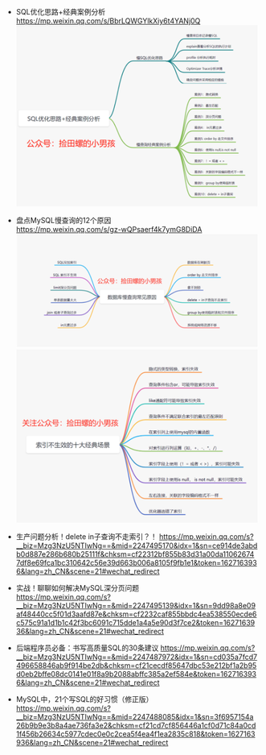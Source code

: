 - SQL优化思路+经典案例分析  
  https://mp.weixin.qq.com/s/BbrLQWGYlkXiy6t4YANj0Q
  ![MySQl](../images/mysql/001.jpg "SQL优化思路+经典案例分析")
  
- 盘点MySQL慢查询的12个原因  
  https://mp.weixin.qq.com/s/gz-wQPsaerf4k7ymG8DiDA
  ![MySQl](../images/mysql/002.png "数据库慢查询常见原因")
  ![MySQl](../images/mysql/003.png "索引不生效的十大经典场景")

- 生产问题分析！delete in子查询不走索引？！
  https://mp.weixin.qq.com/s?__biz=Mzg3NzU5NTIwNg==&mid=2247495170&idx=1&sn=ce914de3abdb0d887e286b680b25111f&chksm=cf22312bf855b83d31a00da110626747df8e69fca1bc310642c56e39d663b006a8105f9fb1e1&token=1627163936&lang=zh_CN&scene=21#wechat_redirect
  
- 实战！聊聊如何解决MySQL深分页问题   
  https://mp.weixin.qq.com/s?__biz=Mzg3NzU5NTIwNg==&mid=2247495139&idx=1&sn=9dd98a8e09af48440cc5f01d3aafd87e&chksm=cf2232caf855bbdc4ea538550ecde6c575c91a1d1b1c42f3bc6091c715dde1a4a5e90d3f7ce2&token=1627163936&lang=zh_CN&scene=21#wechat_redirect
 
- 后端程序员必备：书写高质量SQL的30条建议
  https://mp.weixin.qq.com/s?__biz=Mzg3NzU5NTIwNg==&mid=2247487972&idx=1&sn=cd035a7fcd7496658846ab9f914be2db&chksm=cf21cecdf85647dbc53e212bf1a2b95d0eb2bffe08dc0141e01f8a9b2088abffc385a2ef584e&token=1627163936&lang=zh_CN&scene=21#wechat_redirect
  
- MySQL中，21个写SQL的好习惯（修正版）   
  https://mp.weixin.qq.com/s?__biz=Mzg3NzU5NTIwNg==&mid=2247488085&idx=1&sn=3f6957154a26b9b9e3b8a4ae736fa3e2&chksm=cf21cd7cf856446a1cf0d71c84a0cd1f456b26634c5977cdec0e0c2cea5f4ea4f1ea2835c818&token=1627163936&lang=zh_CN&scene=21#wechat_redirect
  
  